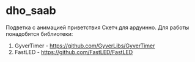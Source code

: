 # dho_saab
Подветка с анимацией приветствия
Скетч для ардуинно. 
Для работы понадобятся библиотеки:
1) GyverTimer - https://github.com/GyverLibs/GyverTimer
2) FastLED - https://github.com/FastLED/FastLED
